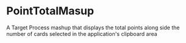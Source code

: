 # PointTotalMasup
A Target Process mashup that displays the total points along side the number of cards selected in the application's clipboard area
